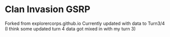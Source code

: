 # Clan Invasion GSRP
Forked from explorercorps.github.io
Currently updated with data to Turn3/4 (I think some updated turn 4 data got mixed in with my turn 3)
